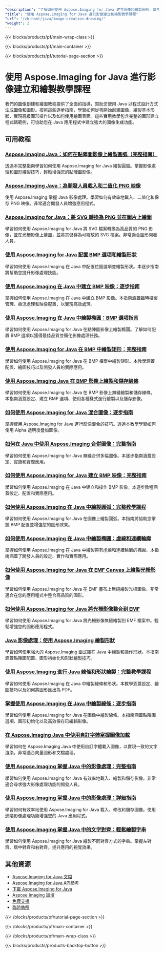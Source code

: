 ```yaml
---
"description": "了解如何使用 Aspose.Imaging for Java 建立圖像和繪製圖形，其中包含涵蓋核心繪圖功能的全面教學。"
"title": "使用 Aspose.Imaging for Java 進行影像建立和繪製教學課程"
"url": "/zh-hant/java/image-creation-drawing/"
"weight": 2
---
```


{{< blocks/products/pf/main-wrap-class >}}

{{< blocks/products/pf/main-container >}}

{{< blocks/products/pf/tutorial-page-section >}}
# 使用 Aspose.Imaging for Java 進行影像建立和繪製教學課程

我們的圖像創建和繪圖教程提供了全面的指導，幫助您使用 Java 以程式設計方式生成圖像和圖形。按照這些逐步指南，學習如何從零開始創建圖像、繪製基本形狀、實現高級圖形操作以及如何使用繪圖表面。這些實用教學包含完整的圖形建立程式碼範例，可協助您在 Java 應用程式中建立強大的圖像生成功能。

## 可用教程

### [Aspose.Imaging Java：如何在點陣圖影像上繪製圓弧（完整指南）](./drawing-arcs-aspose-imaging-java-guide/)
透過本完整指南學習如何使用 Aspose.Imaging for Java 繪製圓弧。掌握影像處理和圖形繪製技巧，輕鬆增強您的點陣圖影像。

### [Aspose.Imaging Java：為開發人員載入和二值化 PNG 映像](./master-image-processing-aspose-imaging-java/)
使用 Aspose.Imaging 掌握 Java 影像處理。學習如何有效率地載入、二值化和保存 PNG 映像。非常適合開發人員增強應用程式。

### [Aspose.Imaging for Java：將 SVG 轉換為 PNG 並在圖片上繪圖](./aspose-imaging-svg-to-png-java-draw-images/)
學習如何使用 Aspose.Imaging for Java 將 SVG 檔案轉換為高品質的 PNG 影像，並在光柵影像上繪圖，並將其儲存為可縮放的 SVG 檔案。非常適合圖形開發人員。

### [使用 Aspose.Imaging for Java 配置 BMP 選項和繪製形狀](./mastering-aspose-imaging-java-bmp-options-drawing-shapes/)
學習如何使用 Aspose.Imaging 在 Java 中配置位圖選項並繪製形狀。本逐步指南將幫助您提升影像處理技能。

### [使用 Aspose.Imaging 在 Java 中建立 BMP 映像：逐步指南](./create-bmp-images-java-aspose-imaging-guide/)
掌握如何使用 Aspose.Imaging 在 Java 中建立 BMP 影像。本指南涵蓋臨時檔案管理、串流處理和映像配置，以實現高效處理。

### [使用 Aspose.Imaging 在 Java 中繪製橢圓：BMP 選項指南](./draw-ellipses-java-aspose-imaging-bmp-options/)
學習如何使用 Aspose.Imaging for Java 在點陣圖影像上繪製橢圓。了解如何配置 BMP 選項以獲得最佳品質並簡化影像處理任務。

### [使用 Aspose.Imaging for Java 在 BMP 中繪製矩形：完整指南](./draw-rectangles-bmp-aspose-imaging-java/)
學習如何使用 Aspose.Imaging for Java 在 BMP 檔案中繪製矩形。本教學涵蓋配置、繪圖技巧以及開發人員的實際應用。

### [使用 Aspose.Imaging Java 在 BMP 影像上繪製和儲存線條](./aspose-imaging-java-draw-lines-bmp-images/)
學習如何使用 Aspose.Imaging for Java 在 BMP 影像上無縫繪製和儲存線條。本指南涵蓋設定、建立 BMP 選項、使用各種樣式進行繪製以及儲存影像。

### [如何使用 Aspose.Imaging for Java 混合圖像：逐步指南](./blend-images-aspose-imaging-java-tutorial/)
掌握使用 Aspose.Imaging for Java 進行影像混合的技巧。透過本教學學習如何使用 Alpha 透明度疊加圖像。

### [如何在 Java 中使用 Aspose.Imaging 合併圖像：完整指南](./combine-images-aspose-imaging-java-tutorial/)
學習如何使用 Aspose.Imaging for Java 無縫合併多幅圖像。本逐步指南涵蓋設定、實施和實際應用。

### [如何使用 Aspose.Imaging for Java 建立 BMP 映像：完整指南](./create-bmp-images-aspose-imaging-java/)
學習如何使用 Aspose.Imaging 在 Java 中建立和操作 BMP 影像。本逐步教程涵蓋設定、配置和實際應用。

### [如何使用 Aspose.Imaging 在 Java 中繪製圓弧：完整教學課程](./draw-arcs-java-aspose-imaging-tutorial/)
學習如何使用 Aspose.Imaging for Java 在圖像上繪製圓弧。本指南將協助您掌握 BMP 配置並增強您的圖形效果。

### [如何使用 Aspose.Imaging 在 Java 中繪製橢圓：虛線和連續輪廓](./aspose-imaging-java-draw-ellipses/)
掌握如何使用 Aspose.Imaging 在 Java 中繪製帶有虛線和連續輪廓的橢圓。本指南涵蓋了開發人員的設定、實作和實際應用。

### [如何使用 Aspose.Imaging for Java 在 EMF Canvas 上繪製光柵影像](./load-draw-raster-images-emf-canvas-aspose-imaging-java/)
學習如何使用 Aspose.Imaging for Java 在 EMF 畫布上無縫繪製光柵圖像。非常適合在您的應用程式中整合高品質的圖形。

### [如何使用 Aspose.Imaging for Java 將光柵影像整合到 EMF](./draw-raster-images-into-emf-aspose-imaging-java/)
學習如何使用 Aspose.Imaging for Java 將光柵影像無縫繪製到 EMF 檔案中。輕鬆增強您的圖形應用程式。

### [Java 影像處理：使用 Aspose.Imaging 繪製形狀](./java-image-manipulation-aspose-imaging-drawing-shapes/)
學習如何使用強大的 Aspose.Imaging 函式庫在 Java 中繪製和操作形狀。本指南涵蓋點陣圖配置、圖形初始化和形狀繪製技巧。

### [使用 Aspose.Imaging 進行 Java 線條和形狀繪製：完整教學課程](./java-aspose-imaging-line-shape-drawing-tutorial/)
學習如何使用 Aspose.Imaging 在 Java 中繪製線條和形狀。本教學涵蓋設定、繪圖技巧以及如何將圖形匯出為 PDF。

### [掌握使用 Aspose.Imaging 在 Java 中繪製線條：逐步指南](./aspose-imaging-java-draw-lines/)
學習如何使用 Aspose.Imaging for Java 在圖像中繪製線條。本指南涵蓋點陣圖選項、圖形初始化以及高效保存已編輯影像。

### [在 Aspose.Imaging Java 中使用自訂字體掌握圖像加載](./load-images-custom-fonts-aspose-imaging-java/)
學習如何在 Aspose.Imaging Java 中使用自訂字體載入圖像，以實現一致的文字渲染。非常適合向量圖形和文檔處理。

### [使用 Aspose.Imaging 掌握 Java 中的影像處理：完整指南](./master-image-manipulation-aspose-imaging-java/)
學習如何使用 Aspose.Imaging for Java 有效率地載入、繪製和儲存影像。非常適合尋求強大影像處理功能的開發人員。

### [使用 Aspose.Imaging 掌握 Java 中的影像處理：詳細指南](./java-image-manipulation-aspose-imaging-guide/)
學習如何有效率地使用 Aspose.Imaging for Java 載入、修改和儲存圖像。使用進階影像處理功能增強您的 Java 應用程式。

### [使用 Aspose.Imaging 掌握 Java 中的文字對齊：輕鬆繪製字串](./draw-strings-java-aspose-imaging/)
學習如何使用 Aspose.Imaging for Java 繪製不同對齊方式的字串。掌握左對齊、居中對齊和右對齊，提升應用的視覺效果。

## 其他資源

- [Aspose.Imaging for Java 文檔](https://docs.aspose.com/imaging/java/)
- [Aspose.Imaging for Java API參考](https://reference.aspose.com/imaging/java/)
- [下載 Aspose.Imaging for Java](https://releases.aspose.com/imaging/java/)
- [Aspose.Imaging 論壇](https://forum.aspose.com/c/imaging)
- [免費支援](https://forum.aspose.com/)
- [臨時執照](https://purchase.aspose.com/temporary-license/)

{{< /blocks/products/pf/tutorial-page-section >}}

{{< /blocks/products/pf/main-container >}}

{{< /blocks/products/pf/main-wrap-class >}}

{{< blocks/products/products-backtop-button >}}